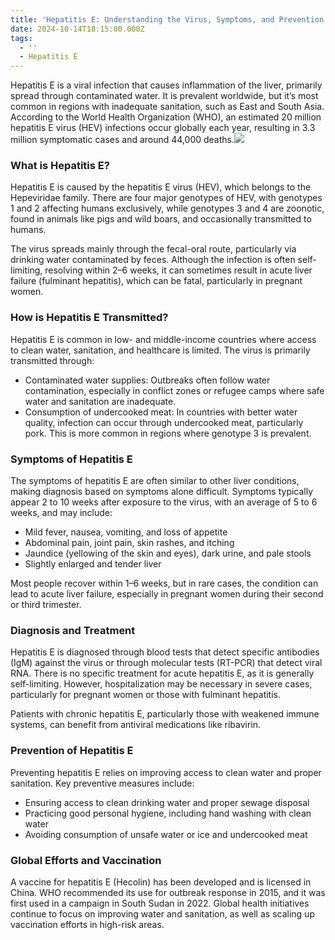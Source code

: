 ```yaml
---
title: 'Hepatitis E: Understanding the Virus, Symptoms, and Prevention'
date: 2024-10-14T18:15:00.000Z
tags:
  - ''
  - Hepatitis E
---
```


Hepatitis E is a viral infection that causes inflammation of the liver, primarily spread through contaminated water. It is prevalent worldwide, but it’s most common in regions with inadequate sanitation, such as East and South Asia. According to the World Health Organization (WHO), an estimated 20 million hepatitis E virus (HEV) infections occur globally each year, resulting in 3.3 million symptomatic cases and around 44,000 deaths.![](/img/hepatitis-e-thumbnail.jpg)

### What is Hepatitis E?

Hepatitis E is caused by the hepatitis E virus (HEV), which belongs to the Hepeviridae family. There are four major genotypes of HEV, with genotypes 1 and 2 affecting humans exclusively, while genotypes 3 and 4 are zoonotic, found in animals like pigs and wild boars, and occasionally transmitted to humans.

The virus spreads mainly through the fecal-oral route, particularly via drinking water contaminated by feces. Although the infection is often self-limiting, resolving within 2–6 weeks, it can sometimes result in acute liver failure (fulminant hepatitis), which can be fatal, particularly in pregnant women.

### How is Hepatitis E Transmitted?

Hepatitis E is common in low- and middle-income countries where access to clean water, sanitation, and healthcare is limited. The virus is primarily transmitted through:

* Contaminated water supplies: Outbreaks often follow water contamination, especially in conflict zones or refugee camps where safe water and sanitation are inadequate.
* Consumption of undercooked meat: In countries with better water quality, infection can occur through undercooked meat, particularly pork. This is more common in regions where genotype 3 is prevalent.

### Symptoms of Hepatitis E

The symptoms of hepatitis E are often similar to other liver conditions, making diagnosis based on symptoms alone difficult. Symptoms typically appear 2 to 10 weeks after exposure to the virus, with an average of 5 to 6 weeks, and may include:

* Mild fever, nausea, vomiting, and loss of appetite
* Abdominal pain, joint pain, skin rashes, and itching
* Jaundice (yellowing of the skin and eyes), dark urine, and pale stools
* Slightly enlarged and tender liver

Most people recover within 1–6 weeks, but in rare cases, the condition can lead to acute liver failure, especially in pregnant women during their second or third trimester.

### Diagnosis and Treatment

Hepatitis E is diagnosed through blood tests that detect specific antibodies (IgM) against the virus or through molecular tests (RT-PCR) that detect viral RNA. There is no specific treatment for acute hepatitis E, as it is generally self-limiting. However, hospitalization may be necessary in severe cases, particularly for pregnant women or those with fulminant hepatitis.

Patients with chronic hepatitis E, particularly those with weakened immune systems, can benefit from antiviral medications like ribavirin.

### Prevention of Hepatitis E

Preventing hepatitis E relies on improving access to clean water and proper sanitation. Key preventive measures include:

* Ensuring access to clean drinking water and proper sewage disposal
* Practicing good personal hygiene, including hand washing with clean water
* Avoiding consumption of unsafe water or ice and undercooked meat

### Global Efforts and Vaccination

A vaccine for hepatitis E (Hecolin) has been developed and is licensed in China. WHO recommended its use for outbreak response in 2015, and it was first used in a campaign in South Sudan in 2022. Global health initiatives continue to focus on improving water and sanitation, as well as scaling up vaccination efforts in high-risk areas.


